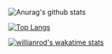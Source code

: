 
![Anurag's github stats](https://github-readme-stats.vercel.app/api?username=hyunstory&count_private=true&show_icons=true)

[![Top Langs](https://github-readme-stats.vercel.app/api/top-langs/?username=hyunstory)](https://github.com/anuraghazra/github-readme-stats)

[![willianrod's wakatime stats](https://github-readme-stats.vercel.app/api/wakatime?username=hyunstory)](https://github.com/anuraghazra/github-readme-stats)


